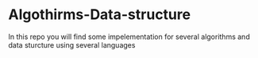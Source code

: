 # Algothirms-Data-structure
In this repo you will find some impelementation for several algorithms and data sturcture using several languages 
